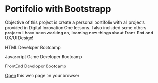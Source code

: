 # Portifolio with Bootstrapp

Objective of this project is create a personal portifolio with all projects provided in Digital Innovation One lessons.
I also included some others projects I have been working on, learning new things about Front-End and UX/UI Design!

HTML Developer Bootcamp

Javascript Game Developer Bootcamp

FrontEnd Developer Bootcamp

[Open](https://rvsriller.github.com/rierBootstrap) this web page on your browser
